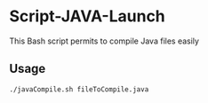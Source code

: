 # Script-JAVA-Launch
This Bash script permits to compile Java files easily

## Usage
```
./javaCompile.sh fileToCompile.java
```